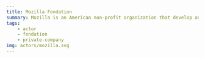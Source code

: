 ```yaml
---
title: Mozilla Fondation
summary: Mozilla is an American non-profit organization that develop and maintained open source projects like the browser Firefox. It promotes free softwares, a more open Internet and emphasizes values of privacy.
tags:
    - actor
    - fondation
    - private-company
img: actors/mozilla.svg
---
```

